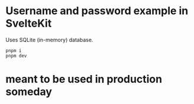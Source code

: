 # Username and password example in SvelteKit

Uses SQLite (in-memory) database.

```
pnpm i
pnpm dev
```

# meant to be used in production someday